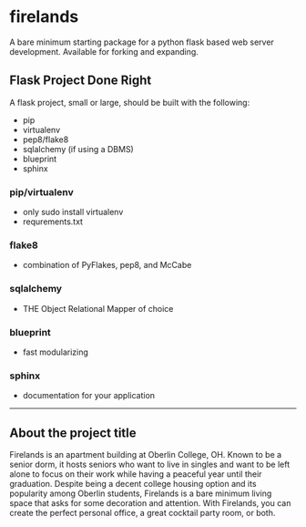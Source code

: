 # firelands
A bare minimum starting package for a python flask based web server development.
Available for forking and expanding.

## Flask Project Done Right
A flask project, small or large, should be built with the following:
* pip
* virtualenv
* pep8/flake8
* sqlalchemy (if using a DBMS)
* blueprint
* sphinx

### pip/virtualenv
* only sudo install virtualenv
* requrements.txt

### flake8
* combination of PyFlakes, pep8, and McCabe

### sqlalchemy
* THE Object Relational Mapper of choice

### blueprint
* fast modularizing

### sphinx
* documentation for your application

---
## About the project title
Firelands is an apartment building at Oberlin College, OH. Known to be a senior
dorm, it hosts seniors who want to live in singles and want to be left alone to
focus on their work while having a peaceful year until their graduation. Despite
being a decent college housing option and its popularity among Oberlin students,
Firelands is a bare minimum living space that asks for some decoration and
attention. With Firelands, you can create the perfect personal office, a great
cocktail party room, or both.
